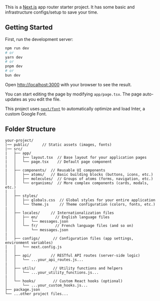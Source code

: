 This is a [Next.js](https://nextjs.org/) app router starter project. It has some basic and infrastructure configs/setup to save your time.

## Getting Started

First, run the development server:

```bash
npm run dev
# or
yarn dev
# or
pnpm dev
# or
bun dev
```

Open [http://localhost:3000](http://localhost:3000) with your browser to see the result.

You can start editing the page by modifying `app/page.tsx`. The page auto-updates as you edit the file.

This project uses [`next/font`](https://nextjs.org/docs/basic-features/font-optimization) to automatically optimize and load Inter, a custom Google Font.

## Folder Structure
```plain/text
your-project/  
|── public/      // Static assets (images, fonts)  
|── src/  
|   ├── app/  
|   │   ├── layout.tsx  // Base layout for your application pages  
|   │   └── page.tsx    // Default page component  
|   │  
|   ├── components/  // Reusable UI components  
│   │   ├── atoms/   // Basic building blocks (buttons, icons, etc.)  
│   │   ├── molecules/  // Groups of atoms (forms, navigation, etc.)  
│   │   └── organisms/  // More complex components (cards, modals, etc.)  
|   │  
│   ├── styles/   
│   │   ├── globals.css  // Global styles for your entire application  
│   │   └── theme.js     // Theme configuration (colors, fonts, etc.)  
|   │  
│   ├── locales/     // Internationalization files  
│   │   ├── en/        // English language files  
│   │   │   └── messages.json  
│   │   └── fr/        // French language files (and so on)  
│   │       └── messages.json    
|   │  
│   ├── configs/      // Configuration files (app settings, environment variables)  
│   │   └── next.config.js  
|   │  
│   ├── api/         // RESTful API routes (server-side logic)  
│   │   └── ...your_api_routes.js...  
|   │  
│   ├── utils/        // Utility functions and helpers  
│   │   └── ...your_utility_functions.js...  
|   │  
│   └── hooks/        // Custom React hooks (optional)  
│       └── ...your_custom_hooks.js...  
├── package.json  
└── ...other project files...  
```
